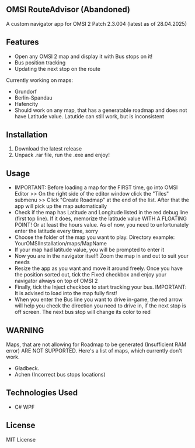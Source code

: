 ## OMSI RouteAdvisor (Abandoned)
A custom navigator app for OMSI 2 Patch 2.3.004 (latest as of 28.04.2025)

## Features
- Open any OMSI 2 map and display it with Bus stops on it!
- Bus position tracking
- Updating the next stop on the route

Currently working on maps: 
- Grundorf
- Berlin-Spandau
- Hafencity 
- Should work on any map, that has a generatable roadmap and does not have Latitude value. Latutide can still work, but is inconsistent

## Installation
1. Download the latest release
2. Unpack .rar file, run the .exe and enjoy!

## Usage
- IMPORTANT: Before loading a map for the FIRST time, go into OMSI Editor >> On the right side of the editor window click the "Tiles" submenu >> Click "Create Roadmap" at the end of the list.
After that the app will pick up the map automatically
- Check if the map has Latitude and Longitude listed in the red debug line (first top line). If it does, memorize the latitude value WITH A FLOATING POINT! Or at least the hours value.
As of now, you need to unfortunately enter the latitude every time, sorry
- Choose the folder of the map you want to play. Directory example: YourOMSIInstallation/maps/MapName
- If your map had latitude value, you will be prompted to enter it
- Now you are in the navigator itself! Zoom the map in and out to suit your needs
- Resize the app as you want and move it around freely. Once you have the position sorted out, tick the Fixed checkbox and enjoy your navigator always on top of OMSI 2
- Finally, tick the Inject checkbox to start tracking your bus. IMPORTANT: It is advised to load into the map fully first!
- When you enter the Bus line you want to drive in-game, the red arrow will help you check the direction you need to drive in, if the next stop is off screen. The next bus stop will change its color to red

## WARNING
Maps, that are not allowing for Roadmap to be generated (Insufficient RAM error) ARE NOT SUPPORTED. Here's a list of maps, which currently don't work.
- Gladbeck.
- Achen (Incorrect bus stops locations)

## Technologies Used
- C# WPF

## License
MIT License
